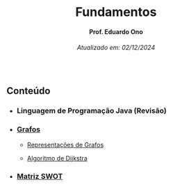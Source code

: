 <h1 align="center">Fundamentos</h1>
<h4 align="center">Prof. Eduardo Ono</h4>
<h6 align="center">Atualizado em: 02/12/2024</h6>

&nbsp;

## Conteúdo

* ### Linguagem de Programação Java (Revisão)

* ### [Grafos](./grafos/)

  * [Representações de Grafos](./grafos/representacoes-de-grafos/)

  * [Algoritmo de Dijkstra](./grafos/algoritmo-de-dijkstra/)

* ### [Matriz SWOT](./matriz-swot/)

&nbsp;
